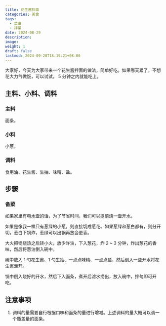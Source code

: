 ```yaml
---
title: 花生酱拌面
categories: 美食
tags:
  - 菜谱
  - 拌菜
date: 2024-08-29
description: 
image: 
weight: 1
draft: false
lastmod: 2024-09-28T18:19:21+08:00
---
```

大家好，今天为大家带来一个花生酱拌面的做法，简单好吃。如果哪天累了，不想花大力气做饭，可以试试， 5 分钟之内就能吃上。

## 主料、小料、调料

### 主料

面条。

### 小料

小葱。

### 调料

食用油、花生酱、生抽、味精、盐。

## 步骤

### 备菜

如果家里有电水壶的话，为了节省时间，我们可以提前烧一壶开水。

如果是像我一样只有葱绿的小葱，则直接切成葱花。如果葱绿和葱白都有，则分开切，葱白下锅炸，葱绿可以出锅再放会更香。

大火把锅烧热之后转小火，放少许油，下入葱花，炸 2 ~ 3 分钟，炸出葱花的香味，然后将葱油倒入碗中。

碗中放入 1 勺花生酱、1 勺生抽、一点点味精、一点点盐，然后倒入一些开水将花生酱泄开。

锅中倒入烧好的开水，然后下入面条，煮开后滤水捞出，放入碗中，拌匀即可开吃。

## 注意事项

1. 调料的量需要自行根据口味和面条的量进行增减。上述调料的量大概可以调一个瓶盖量的面条。

